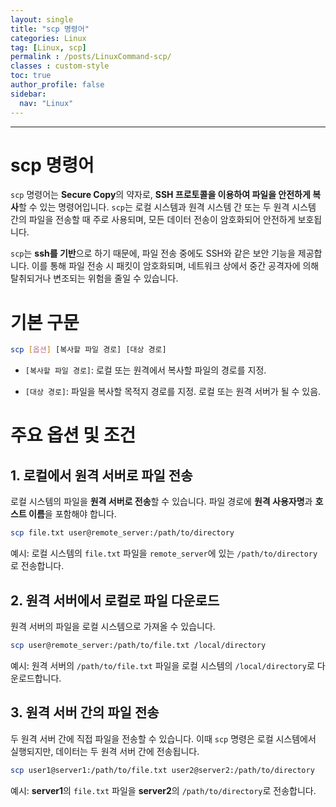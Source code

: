 ```yaml
---
layout: single
title: "scp 명령어"
categories: Linux
tag: [Linux, scp]
permalink : /posts/LinuxCommand-scp/
classes : custom-style
toc: true
author_profile: false
sidebar:
  nav: "Linux"
---
```


<hr>

# scp 명령어

`scp` 명령어는 <b>Secure Copy</b>의 약자로, **SSH 프로토콜을 이용하여 파일을 안전하게 복사**할 수 있는 명령어입니다. `scp`는 로컬 시스템과 원격 시스템 간 또는 두 원격 시스템 간의 파일을 전송할 때 주로 사용되며, 모든 데이터 전송이 암호화되어 안전하게 보호됩니다.

`scp`는 **ssh를 기반**으로 하기 때문에, 파일 전송 중에도 SSH와 같은 보안 기능을 제공합니다. 이를 통해 파일 전송 시 패킷이 암호화되며, 네트워크 상에서 중간 공격자에 의해 탈취되거나 변조되는 위험을 줄일 수 있습니다.

# 기본 구문

```bash
scp [옵션] [복사할 파일 경로] [대상 경로]
```

- `[복사할 파일 경로]`: 로컬 또는 원격에서 복사할 파일의 경로를 지정.

- `[대상 경로]`: 파일을 복사할 목적지 경로를 지정. 로컬 또는 원격 서버가 될 수 있음.

# 주요 옵션 및 조건

## 1. 로컬에서 원격 서버로 파일 전송

로컬 시스템의 파일을 **원격 서버로 전송**할 수 있습니다. 파일 경로에 <b>원격 사용자명</b>과 <b>호스트 이름</b>을 포함해야 합니다.

```bash
scp file.txt user@remote_server:/path/to/directory
```

예시: 로컬 시스템의 `file.txt` 파일을 `remote_server`에 있는 `/path/to/directory`로 전송합니다.

## 2. 원격 서버에서 로컬로 파일 다운로드

원격 서버의 파일을 로컬 시스템으로 가져올 수 있습니다.

```bash
scp user@remote_server:/path/to/file.txt /local/directory
```

예시: 원격 서버의 `/path/to/file.txt` 파일을 로컬 시스템의 `/local/directory`로 다운로드합니다.

## 3. 원격 서버 간의 파일 전송

두 원격 서버 간에 직접 파일을 전송할 수 있습니다. 이때 `scp` 명령은 로컬 시스템에서 실행되지만, 데이터는 두 원격 서버 간에 전송됩니다.

```bash
scp user1@server1:/path/to/file.txt user2@server2:/path/to/directory
```

예시: **server1**의 `file.txt` 파일을 **server2**의 `/path/to/directory`로 전송합니다.


